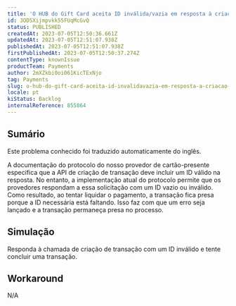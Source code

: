 ```yaml
---
title: 'O HUB do Gift Card aceita ID inválida/vazia em resposta à criação da transação'
id: 3ODSXijmpvkk55FUqMcGvQ
status: PUBLISHED
createdAt: 2023-07-05T12:50:36.661Z
updatedAt: 2023-07-05T12:51:07.938Z
publishedAt: 2023-07-05T12:51:07.938Z
firstPublishedAt: 2023-07-05T12:50:37.274Z
contentType: knownIssue
productTeam: Payments
author: 2mXZkbi0oi061KicTExNjo
tag: Payments
slug: o-hub-do-gift-card-aceita-id-invalidavazia-em-resposta-a-criacao-da-transacao
locale: pt
kiStatus: Backlog
internalReference: 855864
---
```


## Sumário

<div class="alert alert-info">
  <p>Este problema conhecido foi traduzido automaticamente do inglês.</p>
</div>


A documentação do protocolo do nosso provedor de cartão-presente especifica que a API de criação de transação deve incluir um ID válido na resposta. No entanto, a implementação atual do protocolo permite que os provedores respondam a essa solicitação com um ID vazio ou inválido. Como resultado, ao tentar liquidar o pagamento, a transação fica presa porque a ID necessária está faltando. Isso faz com que um erro seja lançado e a transação permaneça presa no processo.

## Simulação


Responda à chamada de criação de transação com um ID inválido e tente concluir uma transação.



## Workaround


N/A





